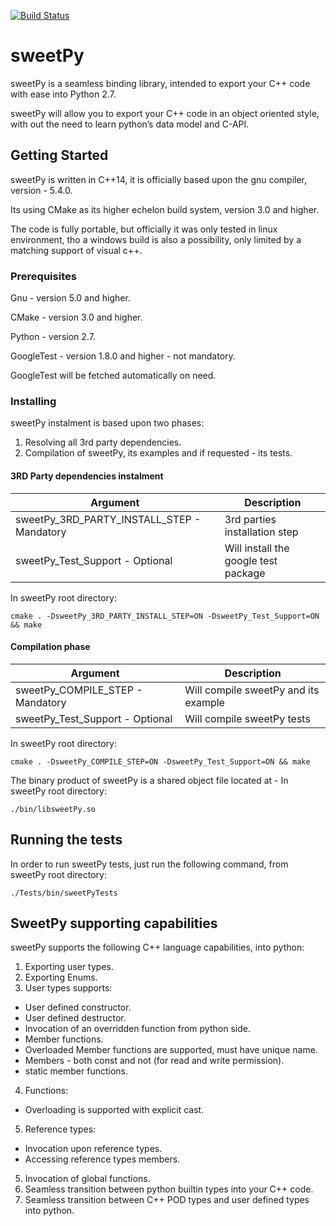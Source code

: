 [![Build Status](https://travis-ci.org/Dudi119/sweetPy.svg?branch=master)](https://travis-ci.org/Dudi119/sweetPy)
# sweetPy

sweetPy is a seamless binding library, intended to export your C++ code with ease into Python 2.7.

sweetPy will allow you to export your C++ code in an object oriented style, with out the need to learn python’s data model and C-API.

## Getting Started

sweetPy is written in C++14, it is officially based upon the gnu compiler, version - 5.4.0.

Its using CMake as its higher echelon build system, version 3.0 and higher.

The code is fully portable, but officially it was only tested in linux environment, tho a windows build is also a possibility, only limited by a matching support of visual c++.

### Prerequisites

Gnu - version 5.0 and higher.

CMake - version 3.0 and higher.

Python - version 2.7.

GoogleTest - version 1.8.0 and higher - not mandatory.

GoogleTest will be fetched automatically on need.

### Installing

sweetPy instalment is based upon two phases:
1. Resolving all 3rd party dependencies.
2. Compilation of sweetPy, its examples and if requested - its tests.

#### 3RD Party dependencies instalment

| Argument  | Description |
| ------------- | ------------- |
|sweetPy_3RD_PARTY_INSTALL_STEP - Mandatory  | 3rd parties installation step |
|sweetPy_Test_Support - Optional| Will install the google test package  |

In sweetPy root directory:
```
cmake . -DsweetPy_3RD_PARTY_INSTALL_STEP=ON -DsweetPy_Test_Support=ON && make
```

#### Compilation phase

| Argument  | Description |
| ------------- | ------------- |
|sweetPy_COMPILE_STEP - Mandatory  | Will compile sweetPy and its example |
|sweetPy_Test_Support - Optional| Will compile sweetPy tests  |

In sweetPy root directory:
```
cmake . -DsweetPy_COMPILE_STEP=ON -DsweetPy_Test_Support=ON && make
```

The binary product of sweetPy is a shared object file located at - 
In sweetPy root directory:
```
./bin/libsweetPy.so
```

## Running the tests

In order to run sweetPy tests, just run the following command, from sweetPy root directory:
```
./Tests/bin/sweetPyTests
```

## SweetPy supporting capabilities

sweetPy supports the following C++ language capabilities, into python:

1. Exporting user types.
1. Exporting Enums.
3. User types supports:
- User defined constructor.
- User defined destructor.
- Invocation of an overridden function from python side.
- Member functions. 
- Overloaded Member functions are supported, must have unique name.
- Members - both const and not (for read and write permission).
- static member functions.
4. Functions:
- Overloading is supported with explicit cast.
5. Reference types:
- Invocation upon reference types.
- Accessing reference types members.
5. Invocation of global functions.
6. Seamless transition between python builtin types into your C++ code.
7. Seamless transition between C++ POD types and user defined types into python.
